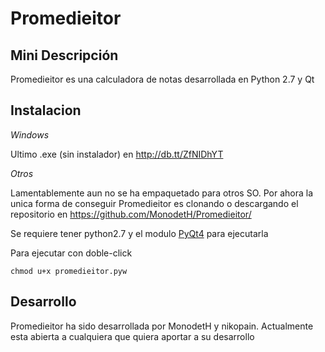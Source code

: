 Promedieitor
============
Mini Descripción
----------------

Promedieitor es una calculadora de notas desarrollada en Python 2.7 y Qt

Instalacion
-----------

*Windows* 

Ultimo .exe (sin instalador) en http://db.tt/ZfNIDhYT

*Otros*

Lamentablemente aun no se ha empaquetado para otros SO. 
Por ahora la unica forma de conseguir Promedieitor es clonando o descargando el repositorio en https://github.com/MonodetH/Promedieitor/

Se requiere tener python2.7 y el modulo [PyQt4](http://www.riverbankcomputing.co.uk/software/pyqt/download) para ejecutarla

Para ejecutar con doble-click

    chmod u+x promedieitor.pyw


Desarrollo
----------

Promedieitor ha sido desarrollada por MonodetH y nikopain. 
Actualmente esta abierta a cualquiera que quiera aportar a su desarrollo
